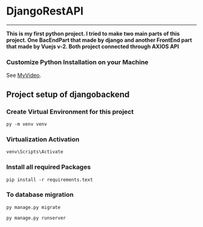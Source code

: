 # DjangoRestAPI

****
**This is my first python project. I tried to make two main parts of this project. One BacEndPart that made by django and another FrontEnd part that made by Vuejs v-2. Both project connected through AXIOS API**

### Customize Python Installation on your Machine
See [MyVideo](https://www.youtube.com/watch?v=NYnYvP226LE).

## Project setup of djangobackend

### Create Virtual Environment for this project
```
py -m venv venv
```
### Virtualization Activation
```
venv\Scripts\Activate
```
### Install all required Packages
```
pip install -r requirements.text
```
### To database migration
```
py manage.py migrate
```

```
py manage.py runserver
```

